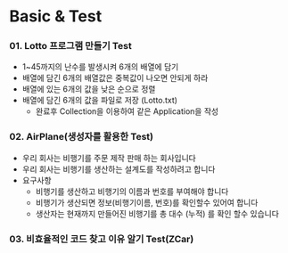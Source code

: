 # Basic & Test

### 01. Lotto 프로그램 만들기 Test
- 1~45까지의 난수를 발생시켜 6개의 배열에 담기
- 배열에 담긴 6개의 배열값은 중복값이 나오면 안되게 하라
- 배열에 있는 6개의 값을 낮은 순으로 정렬
- 배열에 담긴 6개의 값을 파일로 저장 (Lotto.txt)
  - 완료후 Collection을 이용하여 같은 Application을 작성

### 02. AirPlane(생성자를 활용한 Test)
- 우리 회사는 비행기를 주문 제작 판매 하는 회사입니다
- 우리 회사는 비행기를 생산하는 설계도를 작성하려고 합니다
- 요구사항
  - 비행기를 생산하고 비행기의 이름과 번호를 부여해야 합니다
  - 비행기가 생산되면 정보(비행기이름, 번호)를 확인할수 있어여 합니다
  - 생산자는  현재까지 만들어진 비행기를 총 대수 (누적) 를 확인 할수 있습니다

### 03. 비효율적인 코드 찾고 이유 알기 Test(ZCar)